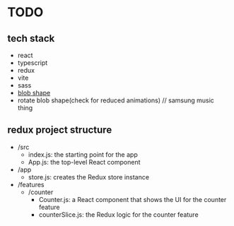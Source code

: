 # TODO
## tech stack
- react
- typescript
- redux
- vite
- sass
- [blob shape](https://www.npmjs.com/package/blobshape)
- rotate blob shape(check for reduced animations) // samsung music thing


## redux project structure
- /src
	- index.js: the starting point for the app
	- App.js: the top-level React component
- /app
	- store.js: creates the Redux store instance
- /features
	- /counter
		- Counter.js: a React component that shows the UI for the counter feature
		- counterSlice.js: the Redux logic for the counter feature
